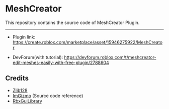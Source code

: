 # MeshCreator
This repository contains the source code of MeshCreator Plugin.

---
- Plugin link: https://create.roblox.com/marketplace/asset/15946275922/MeshCreator

- DevForum(with tutorial): https://devforum.roblox.com/t/meshcreator-edit-meshes-easily-with-free-plugin/2788604

## Credits
- [Zlib128](https://github.com/jiwonz/zlib128.luau)
- [ImGizmo](https://github.com/JakeyWasTaken/CeiveImGizmo) (Source code reference)
- [RbxGuiLibrary](https://devforum.roblox.com/t/gui-components-library/719287)
